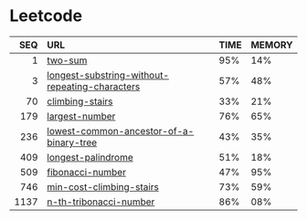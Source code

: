 # Leetcode

|  SEQ | URL                                                                                                                               | TIME | MEMORY |
| ---: | :-------------------------------------------------------------------------------------------------------------------------------- | :--- | :----- |
|    1 | [two-sum](https://leetcode-cn.com/problems/two-sum)                                                                               | 95%  | 14%    |
|    3 | [longest-substring-without-repeating-characters](https://leetcode-cn.com/problems/longest-substring-without-repeating-characters) | 57%  | 48%    |
|   70 | [climbing-stairs](https://leetcode-cn.com/problems/climbing-stairs)                                                               | 33%  | 21%    |
|  179 | [largest-number](https://leetcode-cn.com/problems/largest-number)                                                                 | 76%  | 65%    |
|  236 | [lowest-common-ancestor-of-a-binary-tree](https://leetcode-cn.com/problems/lowest-common-ancestor-of-a-binary-tree)               | 43%  | 35%    |
|  409 | [longest-palindrome](https://leetcode-cn.com/problems/longest-palindrome)                                                         | 51%  | 18%    |
|  509 | [fibonacci-number](https://leetcode-cn.com/problems/fibonacci-number)                                                             | 47%  | 95%    |
|  746 | [min-cost-climbing-stairs](https://leetcode-cn.com/problems/min-cost-climbing-stairs)                                             | 73%  | 59%    |
| 1137 | [n-th-tribonacci-number](https://leetcode-cn.com/problems/n-th-tribonacci-number)                                                 | 86%  | 08%    |